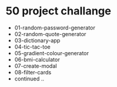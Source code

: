 # 50 project challange

- 01-random-password-generator
- 02-random-quote-generator
- 03-dictionary-app
- 04-tic-tac-toe
- 05-gradient-colour-generator
- 06-bmi-calculator
- 07-create-modal
- 08-filter-cards
- continued .. 
